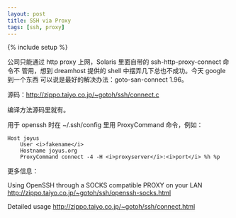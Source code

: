 ```yaml
---
layout: post
title: SSH via Proxy
tags: [ssh, proxy]
---
```

{% include setup %}

公司只能通过 http proxy 上网，Solaris 里面自带的 ssh-http-proxy-connect 命令不
管用，想到 dreamhost 提供的 shell 中摆弄几下总也不成功。今天 google 到一个东西
可以说是最好的解决办法：goto-san-connect 1.96。

源码：<a href="http://zippo.taiyo.co.jp/%7Egotoh/ssh/connect.c">http://zippo.taiyo.co.jp/~gotoh/ssh/connect.c</a>

编译方法源码里就有。

用于 openssh 时在 ~/.ssh/config 里用 ProxyCommand 命令，例如：

    Host joyus
        User <i>fakename</i>
        Hostname joyus.org
        ProxyCommand connect -4 -H <i>proxyserver</i>:<i>port</i> %h %p

更多信息：

Using OpenSSH through a SOCKS compatible PROXY on your LAN
<a href="http://zippo.taiyo.co.jp/%7Egotoh/ssh/openssh-socks.html">http://zippo.taiyo.co.jp/~gotoh/ssh/openssh-socks.html</a>

Detailed usage
<a href="http://zippo.taiyo.co.jp/%7Egotoh/ssh/connect.html">http://zippo.taiyo.co.jp/~gotoh/ssh/connect.html</a>
